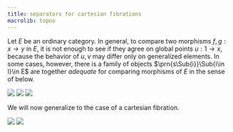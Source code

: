 ```yaml
---
title: separators for cartesian fibrations
macrolib: topos
---
```


Let $E$ be an ordinary category. In general,
to compare two morphisms $f,g:x\to y$ in $E$, it is not enough to see if they
agree on global points $u:1\to x$, because the behavior of $u,v$ may differ
only on generalized elements. In some cases, however, there is a family of
objects $\prn{s\Sub{i}}\Sub{i\in I}\in E$ are together *adequate* for comparing
morphisms of $E$ in the sense of [](frct-002G) below.

![](frct-002G)
![](frct-003L)
![](frct-002F)

We will now generalize [](frct-002G) to the case of a cartesian fibration.

![](frct-002I)
![](frct-002H)
